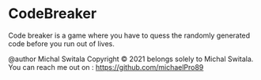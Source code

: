 # CodeBreaker
Code breaker is a game where you have to quess the randomly generated code before you run out of lives.

@author Michal Switala
Copyright © 2021 belongs solely to Michal Switala. 
You can reach me out on : https://github.com/michaelPro89

